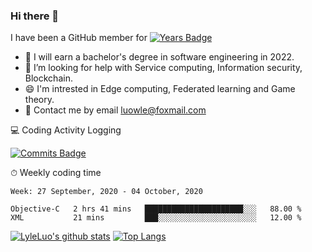### Hi there 👋
I have been a GitHub member for [![Years Badge](https://badges.pufler.dev/years/LyleLuo)](https://badges.pufler.dev)
- 🌱 I will earn a bachelor's degree in software engineering in 2022.
- 🤔 I’m looking for help with Service computing, Information security, Blockchain.
- 😄 I'm intrested in Edge computing, Federated learning and Game theory.
- 💬 Contact me by email luowle@foxmail.com
<!--
**LyleLuo/LyleLuo** is a ✨ _special_ ✨ repository because its `README.md` (this file) appears on your GitHub profile.

Here are some ideas to get you started:
- 👯 I’m looking to collaborate on ...
- 🤔 I’m looking for help with ...
- 📫 How to reach me: ...
- 😄 Pronouns: ...
- ⚡ Fun fact: ...
-->

💻 Coding Activity Logging

[![Commits Badge](https://badges.pufler.dev/commits/weekly/LyleLuo)](https://badges.pufler.dev)

⏱ Weekly coding time

<!--START_SECTION:waka-->
```text
Week: 27 September, 2020 - 04 October, 2020

Objective-C   2 hrs 41 mins   ██████████████████████░░░   88.00 % 
XML           21 mins         ███░░░░░░░░░░░░░░░░░░░░░░   12.00 % 
```
<!--END_SECTION:waka-->

[![LyleLuo's github stats](https://github-readme-stats.vercel.app/api?username=LyleLuo&count_private=true&show_icons=true&hide=issues)](https://github.com/anuraghazra/github-readme-stats)
[![Top Langs](https://github-readme-stats.vercel.app/api/top-langs/?username=LyleLuo&count_private=true&show_icons=true&layout=compact)](https://github.com/anuraghazra/github-readme-stats)
